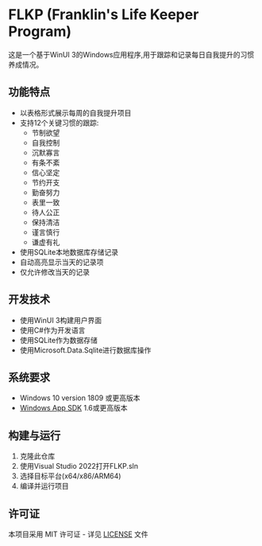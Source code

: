 # FLKP (Franklin's Life Keeper Program)

这是一个基于WinUI 3的Windows应用程序,用于跟踪和记录每日自我提升的习惯养成情况。

## 功能特点

- 以表格形式展示每周的自我提升项目
- 支持12个关键习惯的跟踪:
  - 节制欲望
  - 自我控制
  - 沉默寡言
  - 有条不紊
  - 信心坚定
  - 节约开支
  - 勤奋努力
  - 表里一致
  - 待人公正
  - 保持清洁
  - 谨言慎行
  - 谦虚有礼
- 使用SQLite本地数据库存储记录
- 自动高亮显示当天的记录项
- 仅允许修改当天的记录

## 开发技术

- 使用WinUI 3构建用户界面
- 使用C#作为开发语言
- 使用SQLite作为数据存储
- 使用Microsoft.Data.Sqlite进行数据库操作

## 系统要求

- Windows 10 version 1809 或更高版本
- [Windows App SDK](https://learn.microsoft.com/windows/apps/windows-app-sdk/downloads) 1.6或更高版本

## 构建与运行

1. 克隆此仓库
2. 使用Visual Studio 2022打开FLKP.sln
3. 选择目标平台(x64/x86/ARM64)
4. 编译并运行项目

## 许可证

本项目采用 MIT 许可证 - 详见 [LICENSE](LICENSE.txt) 文件
